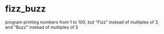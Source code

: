 fizz_buzz
=========

program printing numbers from 1 to 100, but "Fizz" instead of multiples of 3, and "Buzz" instead of multiples of 5
